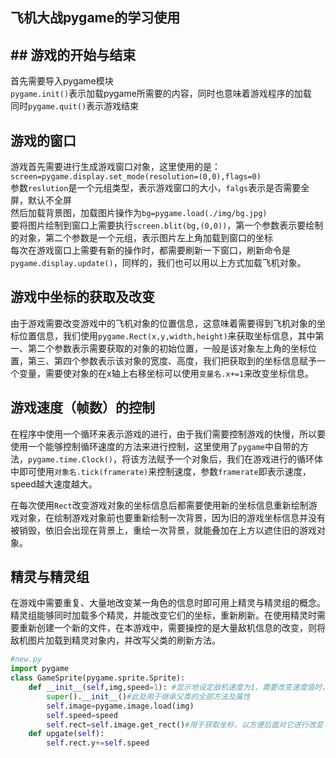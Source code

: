 ## 飞机大战pygame的学习使用
##   ##  游戏的开始与结束

首先需要导入pygame模块  
`pygame.init()`表示加载pygame所需要的内容，同时也意味着游戏程序的加载  
同时`pygame.quit()`表示游戏结束  

##  游戏的窗口

游戏首先需要进行生成游戏窗口对象，这里使用的是：`screen=pygame.display.set_mode(resolution=(0,0),flags=0)`  
参数`reslution`是一个元组类型，表示游戏窗口的大小，`falgs`表示是否需要全屏，默认不全屏  
然后加载背景图，加载图片操作为`bg=pygame.load(./img/bg.jpg)`  
要将图片绘制到窗口上需要执行`screen.blit(bg,(0,0))`，第一个参数表示要绘制的对象，第二个参数是一个元组，表示图片左上角加载到窗口的坐标  
每次在游戏窗口上需要有新的操作时，都需要刷新一下窗口，刷新命令是`pygame.display.update()`，同样的，我们也可以用以上方式加载飞机对象。  

##  游戏中坐标的获取及改变  

由于游戏需要改变游戏中的飞机对象的位置信息，这意味着需要得到飞机对象的坐标位置信息，我们使用`pygame.Rect(x,y,width,height)`来获取坐标信息，其中第一、第二个参数表示需要获取的对象的初始位置，一般是该对象左上角的坐标位置，第三、第四个参数表示该对象的宽度、高度，我们把获取到的坐标信息赋予一个变量，需要使对象的在x轴上右移坐标可以使用`变量名.x+=1`来改变坐标信息。    

##  游戏速度（帧数）的控制  

在程序中使用一个循环来表示游戏的进行，由于我们需要控制游戏的快慢，所以要使用一个能够控制循环速度的方法来进行控制，这里使用了`pygame`中自带的方法，`pygame.time.Clock()`，将该方法赋予一个对象后，我们在游戏进行的循环体中即可使用`对象名.tick(framerate)`来控制速度，参数`framerate`即表示速度，speed越大速度越大。  

在每次使用`Rect`改变游戏对象的坐标信息后都需要使用新的坐标信息重新绘制游戏对象，在绘制游戏对象前也要重新绘制一次背景，因为旧的游戏坐标信息并没有被销毁，依旧会出现在背景上，重绘一次背景，就能叠加在上方以遮住旧的游戏对象。  

##  精灵与精灵组  

在游戏中需要重复、大量地改变某一角色的信息时即可用上精灵与精灵组的概念。精灵组能够同时加载多个精灵，并能改变它们的坐标，重新刷新。在使用精灵时需要重新创建一个新的文件，在本游戏中，需要操控的是大量敌机信息的改变，则将敌机图片加载到精灵对象内，并改写父类的刷新方法。   

```python
#new.py
import pygame
class GameSprite(pygame.sprite.Sprite):
    def __init__(self,img,speed=1): #显示地设定敌机速度为1，需要改变速度值时，重新传递一个新的值即可
        super().__init__()#此处用于继承父类的全部方法及属性
        self.image=pygame.image.load(img)
        self.speed=speed
        self.rect=self.image.get_rect()#用于获取坐标，以方便后面对它进行改变
	def upgate(self):
        self.rect.y+=self.speed
```







